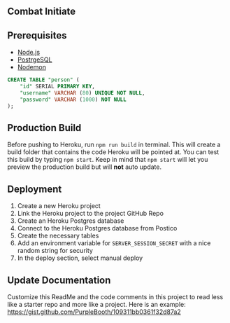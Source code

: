 ## Combat Initiate

## Prerequisites

- [Node.js](https://nodejs.org/en/)
- [PostrgeSQL](https://www.postgresql.org/)
- [Nodemon](https://nodemon.io/)


```SQL
CREATE TABLE "person" (
    "id" SERIAL PRIMARY KEY,
    "username" VARCHAR (80) UNIQUE NOT NULL,
    "password" VARCHAR (1000) NOT NULL
);
```

## Production Build

Before pushing to Heroku, run `npm run build` in terminal. This will create a build folder that contains the code Heroku will be pointed at. You can test this build by typing `npm start`. Keep in mind that `npm start` will let you preview the production build but will **not** auto update.


## Deployment

1. Create a new Heroku project
1. Link the Heroku project to the project GitHub Repo
1. Create an Heroku Postgres database
1. Connect to the Heroku Postgres database from Postico
1. Create the necessary tables
1. Add an environment variable for `SERVER_SESSION_SECRET` with a nice random string for security
1. In the deploy section, select manual deploy

## Update Documentation

Customize this ReadMe and the code comments in this project to read less like a starter repo and more like a project. Here is an example: https://gist.github.com/PurpleBooth/109311bb0361f32d87a2
